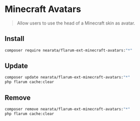 # Minecraft Avatars

> Allow users to use the head of a Minecraft skin as avatar.

## Install

```sh
composer require nearata/flarum-ext-minecraft-avatars:"*"
```

## Update

```sh
composer update nearata/flarum-ext-minecraft-avatars:"*"
php flarum cache:clear
```

## Remove

```sh
composer remove nearata/flarum-ext-minecraft-avatars:"*"
php flarum cache:clear
```
